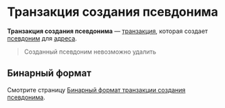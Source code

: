 # Транзакция создания псевдонима

**Транзакция создания псевдонима** — [транзакция](/ru/blockchain/transaction.md), которая создает [псевдоним](/ru/blockchain/account/alias.md) для [адреса](/ru/blockchain/account/address.md).

> Созданный псевдоним невозможно удалить

## Бинарный формат

Смотрите страницу [Бинарный формат транзакции создания псевдонима](/ru/blockchain/binary-format/transaction-binary-format/alias-transaction-binary-format.md).
